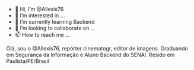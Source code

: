 - 👋 Hi, I’m @Allexis76
- 👀 I’m interested in ...
- 🌱 I’m currently learning  Backend
- 💞️ I’m looking to collaborate on ...
- 📫 How to reach me ...

<!---
Allexis76/Allexis76 is a ✨ special ✨ repository because its `README.md` (this file) appears on your GitHub profile.
You can click the Preview link to take a look at your changes.
--->
Olá, sou o @Allexis76, repórter cinematogr, editor de imagens. Graduando em Segurança da Informação e Aluno Backend do SENAI.
Resido em Paulista/PE/Brasil
